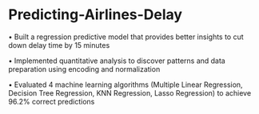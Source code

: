 # Predicting-Airlines-Delay

• Built a regression predictive model that provides better insights to cut down delay time by 15 minutes

• Implemented quantitative analysis to discover patterns and data preparation using encoding and normalization

• Evaluated 4 machine learning algorithms (Multiple Linear Regression, Decision Tree Regression, KNN Regression, Lasso Regression) to achieve 96.2% correct predictions
